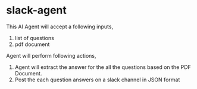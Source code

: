 # slack-agent

This AI Agent will accept a following inputs,

1. list of questions
2. pdf document

Agent will perform following actions,

1. Agent will extract the answer for the all the questions based on the PDF Document.
2. Post the each question answers on a slack channel in JSON format 


